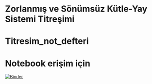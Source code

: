 # Zorlanmış ve Sönümsüz Kütle-Yay Sistemi Titreşimi
# Titresim_not_defteri

# Notebook erişim için
[![Binder](https://mybinder.org/badge_logo.svg)](https://mybinder.org/v2/gh/Mpsudo/Titresim_not_defteri/default?labpath=vibration_ODE_FFT.ipynb)
